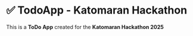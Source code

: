 # ✅ TodoApp - Katomaran Hackathon

This is a **ToDo App** created for the **Katomaran Hackathon 2025**


